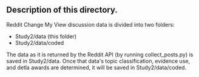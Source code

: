 ## Description of this directory.

Reddit Change My View discussion data is divided into two folders:
- Study2/data (this folder)
- Study2/data/coded

The data as it is returned by the Reddit API (by running collect_posts.py) is saved in Study2/data.
Once that data's topic classification, evidence use, and detla awards are determined, it will be saved in Study2/data/coded.
